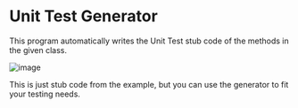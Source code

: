 # Unit Test Generator

This program automatically writes the Unit Test stub code of the methods in the given class.

![image](https://github.com/efecanpinar/unit-test-generator/assets/48981528/a8103448-9548-45b6-8b2d-d233fc304988)

This is just stub code from the example, but you can use the generator to fit your testing needs.
